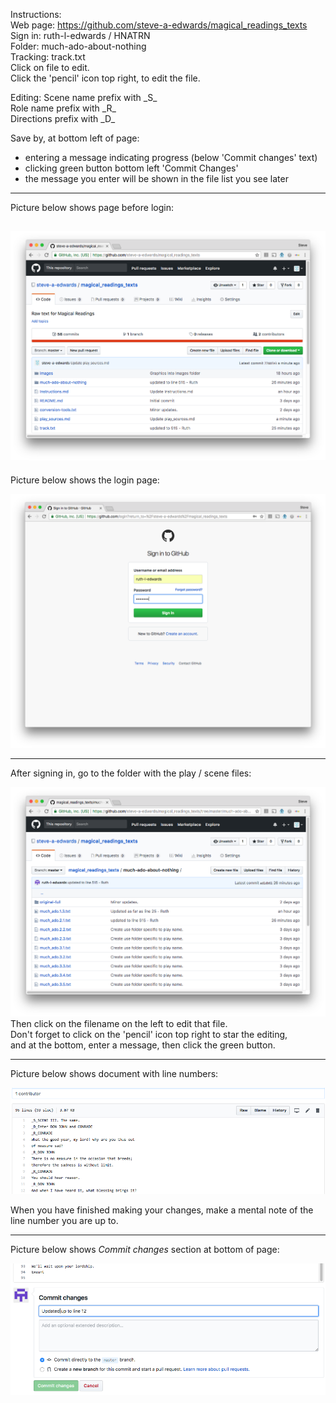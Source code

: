 Instructions:<br/>
Web page:   https://github.com/steve-a-edwards/magical_readings_texts<br/>
Sign in:      ruth-l-edwards / HNATRN<br/>
Folder:     much-ado-about-nothing<br/>
Tracking:   track.txt<br/>
Click on file to edit.<br/>
Click the 'pencil' icon top right, to edit the file.<br/>
<p/>
Editing:
Scene name prefix with    _S_<br/>
Role name prefix with     _R_<br/>
Directions prefix with    _D_<br/>

Save by, at bottom left of page:
- entering a message indicating progress (below 'Commit changes' text) 
- clicking green button bottom left 'Commit Changes'
- the message you enter will be shown in the file list you see later

---
Picture below shows page before login:

![Logging in](images/A-Initial-Page-Before-Login.png)
<br/>
---
Picture below shows the login page:

![Logging in](images/B-Login-Page.png)
<br/>

---
After signing in, go to the folder with the play / scene files:

![Edit document](images/C-Choose-Folder-Scenes.png)
<br/>
Then click on the filename on the left to edit that file.<br/>
Don't forget to click on the 'pencil' icon top right to star the editing, <br/>
and at the bottom, enter a message, then click the green button.
<p/>

---
Picture below shows document with line numbers:

![Edit document](images/D-Edit-Page.png)
<p/>
When you have finished making your changes, make a mental note of the line number you are up to.

---
Picture below shows <i>Commit changes</i> section at bottom of page:

![Commit changes](images/E-Commit-Changes.png)
<br/>

